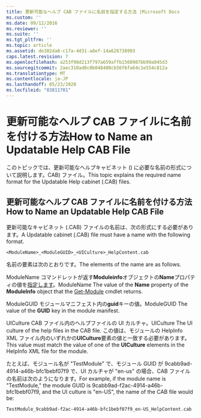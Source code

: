 ```yaml
---
title: 更新可能なヘルプ CAB ファイルに名前を指定する方法 |Microsoft Docs
ms.custom: ''
ms.date: 09/12/2016
ms.reviewer: ''
ms.suite: ''
ms.tgt_pltfrm: ''
ms.topic: article
ms.assetid: de302da0-c17a-4d31-a8ef-14a626738993
caps.latest.revision: 7
ms.openlocfilehash: a253f98d213f797a659affb1560907bb99a045d3
ms.sourcegitcommit: 2aec310ad0c0b048400cb56f6fa64c1e554c812a
ms.translationtype: MT
ms.contentlocale: ja-JP
ms.lasthandoff: 05/23/2020
ms.locfileid: "83811701"
---
```

# <a name="how-to-name-an-updatable-help-cab-file"></a><span data-ttu-id="570a6-102">更新可能なヘルプ CAB ファイルに名前を付ける方法</span><span class="sxs-lookup"><span data-stu-id="570a6-102">How to Name an Updatable Help CAB File</span></span>

<span data-ttu-id="570a6-103">このトピックでは、更新可能なヘルプキャビネット () に必要な名前の形式について説明します。CAB) ファイル。</span><span class="sxs-lookup"><span data-stu-id="570a6-103">This topic explains the required name format for the Updatable Help cabinet (.CAB) files.</span></span>

## <a name="how-to-name-an-updatable-help-cab-file"></a><span data-ttu-id="570a6-104">更新可能なヘルプ CAB ファイルに名前を付ける方法</span><span class="sxs-lookup"><span data-stu-id="570a6-104">How to Name an Updatable Help CAB File</span></span>

<span data-ttu-id="570a6-105">更新可能なキャビネット (.CAB) ファイルの名前は、次の形式にする必要があります。</span><span class="sxs-lookup"><span data-stu-id="570a6-105">A Updatable cabinet (.CAB) file must have a name with the following format.</span></span>

`<ModuleName>_<ModuleGUID>_<UICulture>_HelpContent.cab`

<span data-ttu-id="570a6-106">名前の要素は次のとおりです。</span><span class="sxs-lookup"><span data-stu-id="570a6-106">The elements of the name are as follows.</span></span>

<span data-ttu-id="570a6-107">ModuleName コマンドレットが返す**Moduleinfo**オブジェクトの**Name**プロパティの値を[指定します](/powershell/module/Microsoft.PowerShell.Core/Get-Module)。</span><span class="sxs-lookup"><span data-stu-id="570a6-107">ModuleName The value of the **Name** property of the **ModuleInfo** object that the [Get-Module](/powershell/module/Microsoft.PowerShell.Core/Get-Module) cmdlet returns.</span></span>

<span data-ttu-id="570a6-108">ModuleGUID モジュールマニフェスト内の**guid**キーの値。</span><span class="sxs-lookup"><span data-stu-id="570a6-108">ModuleGUID The value of the **GUID** key in the module manifest.</span></span>

<span data-ttu-id="570a6-109">UICulture CAB ファイル内のヘルプファイルの UI カルチャ。</span><span class="sxs-lookup"><span data-stu-id="570a6-109">UICulture The UI culture of the help files in the CAB file.</span></span> <span data-ttu-id="570a6-110">この値は、モジュールの HelpInfo XML ファイル内のいずれかの**UICulture**要素の値と一致する必要があります。</span><span class="sxs-lookup"><span data-stu-id="570a6-110">This value must match the value of one of the **UICulture** elements in the HelpInfo XML file for the module.</span></span>

<span data-ttu-id="570a6-111">たとえば、モジュール名が "TestModule" で、モジュール GUID が 9cabb9ad-4914-a46b-bfc1bebf07f9 で、UI カルチャが "en-us" の場合、CAB ファイルの名前は次のようになります。</span><span class="sxs-lookup"><span data-stu-id="570a6-111">For example, if the module name is "TestModule," the module GUID is 9cabb9ad-f2ac-4914-a46b-bfc1bebf07f9, and the UI culture is "en-US", the name of the CAB file would be:</span></span>

`TestModule_9cabb9ad-f2ac-4914-a46b-bfc1bebf07f9_en-US_HelpContent.cab`
